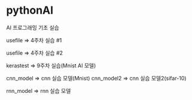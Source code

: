 # pythonAI

AI 프로그래밍 기초 실습 

usefile => 4주차 실습 #1

usefile => 4주차 실습 #2

kerastest => 9주차 실습(Mnist AI 모델)

cnn_model => cnn 실습 모델(Mnist)
cnn_model2 => cnn 실습 모델2(sifar-10)

rnn_model => rnn 실습 모델
